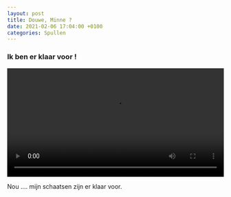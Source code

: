 ```yaml
---
layout: post
title: Douwe, Minne ?
date: 2021-02-06 17:04:00 +0100
categories: Spullen
---
```


### Ik ben er klaar voor !

<video style="width:100%" controls>
 <source src="https://prisse.nl/assets/schaatsenslijpen.mp4">![schaatsen](https://prisse.net/schaatsen.jpg)
 </video>


Nou .... mijn schaatsen zijn er klaar voor.